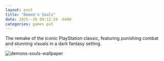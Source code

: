 ```yaml
---
layout: post
title: "Demon's Souls"
date: 2025--20 09:12:24 -0400
categories: games ps5
---
```


The remake of the iconic PlayStation classic, featuring punishing combat and stunning visuals in a dark fantasy setting.

![demons-souls-wallpaper](https://image.api.playstation.com/vulcan/img/rnd/202011/1716/9jRQWmnsX9SVmdGYoVzjcg4T.png)
